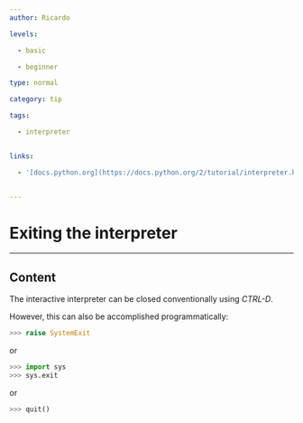 ```yaml
---
author: Ricardo

levels:

  - basic

  - beginner

type: normal

category: tip

tags:

  - interpreter


links:

  - '[docs.python.org](https://docs.python.org/2/tutorial/interpreter.html){website}'


---
```


# Exiting the interpreter

---
## Content

The interactive interpreter can be closed conventionally using _CTRL-D_. 

However, this can also be accomplished programmatically:

```python
>>> raise SystemExit
```

or

```python
>>> import sys
>>> sys.exit
```

or

```python
>>> quit()
```

